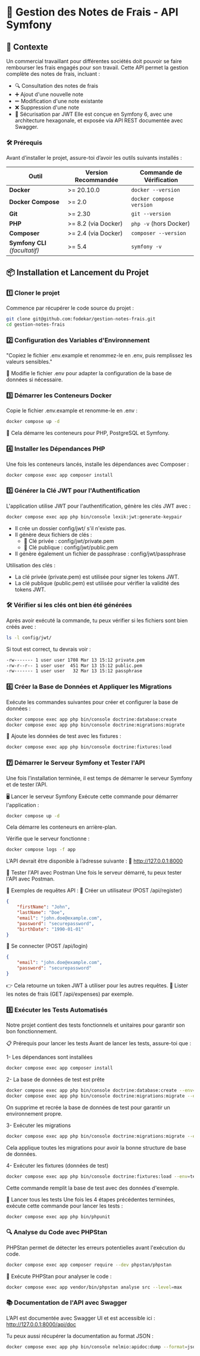 # 🚀 Gestion des Notes de Frais - API Symfony

## 📖 Contexte
Un commercial travaillant pour différentes sociétés doit pouvoir se faire rembourser les frais engagés pour son travail.
Cette API permet la gestion complète des notes de frais, incluant :

- 🔍 Consultation des notes de frais
- ➕ Ajout d'une nouvelle note
- ✏ Modification d'une note existante
- ❌ Suppression d'une note
- 🔐 Sécurisation par JWT
Elle est conçue en Symfony 6, avec une architecture hexagonale, et exposée via API REST documentée avec Swagger.

### 🛠 Prérequis
Avant d’installer le projet, assure-toi d’avoir les outils suivants installés :


| Outil                  | Version Recommandée  | Commande de Vérification       |
|------------------------|----------------------|--------------------------------|
| **Docker**            | >= 20.10.0           | `docker --version`             |
| **Docker Compose**    | >= 2.0               | `docker compose version`       |
| **Git**               | >= 2.30              | `git --version`                |
| **PHP**               | >= 8.2 (via Docker)  | `php -v` (hors Docker)         |
| **Composer**          | >= 2.4 (via Docker)  | `composer --version`           |
| **Symfony CLI** *(facultatif)* | >= 5.4  | `symfony -v`                   |

## 📦 Installation et Lancement du Projet

### 1️⃣ Cloner le projet
Commence par récupérer le code source du projet :

```sh
git clone git@github.com:fodekar/gestion-notes-frais.git
cd gestion-notes-frais
```

### 2️⃣ Configuration des Variables d'Environnement
"Copiez le fichier .env.example et renommez-le en .env, puis remplissez les valeurs sensibles."

🔧 Modifie le fichier .env pour adapter la configuration de la base de données si nécessaire.

### 3️⃣ Démarrer les Conteneurs Docker
Copie le fichier .env.example et renomme-le en .env :

```sh
docker compose up -d
```
📌 Cela démarre les conteneurs pour PHP, PostgreSQL et Symfony.

### 4️⃣ Installer les Dépendances PHP
Une fois les conteneurs lancés, installe les dépendances avec Composer :

```sh
docker compose exec app composer install
```

### 5️⃣ Générer la Clé JWT pour l'Authentification
L'application utilise JWT pour l'authentification, génère les clés JWT avec :
```sh
docker compose exec app php bin/console lexik:jwt:generate-keypair
```
- Il crée un dossier config/jwt/ s'il n'existe pas.
- Il génère deux fichiers de clés :
   - 🔑 Clé privée : config/jwt/private.pem
   - 🔑 Clé publique : config/jwt/public.pem
- Il génère également un fichier de passphrase : config/jwt/passphrase

Utilisation des clés :
- La clé privée (private.pem) est utilisée pour signer les tokens JWT.
- La clé publique (public.pem) est utilisée pour vérifier la validité des tokens JWT.

### 🛠 Vérifier si les clés ont bien été générées
Après avoir exécuté la commande, tu peux vérifier si les fichiers sont bien créés avec :

```sh
ls -l config/jwt/
```
Si tout est correct, tu devrais voir :
```sh
-rw------- 1 user user 1708 Mar 13 15:12 private.pem
-rw-r--r-- 1 user user  451 Mar 13 15:12 public.pem
-rw------- 1 user user   32 Mar 13 15:12 passphrase
```
### 6️⃣ Créer la Base de Données et Appliquer les Migrations
Exécute les commandes suivantes pour créer et configurer la base de données :

```sh
docker compose exec app php bin/console doctrine:database:create
docker compose exec app php bin/console doctrine:migrations:migrate
```
💾 Ajoute les données de test avec les fixtures :

```sh
docker compose exec app php bin/console doctrine:fixtures:load
```

### 7️⃣ Démarrer le Serveur Symfony et Tester l'API
Une fois l’installation terminée, il est temps de démarrer le serveur Symfony et de tester l’API.

🖥️ Lancer le serveur Symfony
Exécute cette commande pour démarrer l'application :

```sh
docker compose up -d
```
Cela démarre les conteneurs en arrière-plan.

Vérifie que le serveur fonctionne :
```sh
docker compose logs -f app
```
L’API devrait être disponible à l’adresse suivante : 📍 http://127.0.0.1:8000

📨 Tester l'API avec Postman 
Une fois le serveur démarré, tu peux tester l'API avec Postman.

📌 Exemples de requêtes API :
📌 Créer un utilisateur (POST /api/register)
```json
{
    "firstName": "John",
    "lastName": "Doe",
    "email": "john.doe@example.com",
    "password": "securepassword",
    "birthDate": "1990-01-01"
}
```

📌 Se connecter (POST /api/login)
```json
{
    "email": "john.doe@example.com",
    "password": "securepassword"
}
```
👉 Cela retourne un token JWT à utiliser pour les autres requêtes.
📌 Lister les notes de frais (GET /api/expenses) par exemple.

### 8️⃣ Exécuter les Tests Automatisés
Notre projet contient des tests fonctionnels et unitaires pour garantir son bon fonctionnement.

📋 Prérequis pour lancer les tests
Avant de lancer les tests, assure-toi que :

1- Les dépendances sont installées
```sh
docker compose exec app composer install
```

2- La base de données de test est prête
```sh
docker compose exec app php bin/console doctrine:database:create --env=test
docker compose exec app php bin/console doctrine:migrations:migrate --env=test
```
On supprime et recrée la base de données de test pour garantir un environnement propre.

3- Exécuter les migrations
```sh
docker compose exec app php bin/console doctrine:migrations:migrate --env=test --no-interaction
```
Cela applique toutes les migrations pour avoir la bonne structure de base de données.

4- Exécuter les fixtures (données de test)
```sh
docker compose exec app php bin/console doctrine:fixtures:load --env=test --no-interaction
```
Cette commande remplit la base de test avec des données d'exemple.

📌 Lancer tous les tests
Une fois les 4 étapes précédentes terminées, exécute cette commande pour lancer les tests :

```sh
docker compose exec app php bin/phpunit
```

### 🔍 Analyse du Code avec PHPStan
PHPStan permet de détecter les erreurs potentielles avant l'exécution du code.
```sh
docker compose exec app composer require --dev phpstan/phpstan
```

🚀  Exécute PHPStan pour analyser le code :
```sh
docker compose exec app vendor/bin/phpstan analyse src --level=max
``` 

### 📚 Documentation de l'API avec Swagger
L’API est documentée avec Swagger UI et est accessible ici :
http://127.0.0.1:8000/api/doc

Tu peux aussi récupérer la documentation au format JSON :
```sh
docker compose exec app php bin/console nelmio:apidoc:dump --format=json > openapi.json
``` 